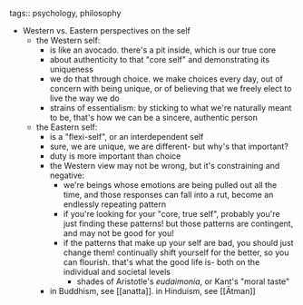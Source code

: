 tags:: psychology, philosophy

- Western vs. Eastern perspectives on the self
	- the Western self:
		- is like an avocado. there's a pit inside, which is our true core
		- about authenticity to that "core self" and demonstrating its uniqueness
		- we do that through choice. we make choices every day, out of concern with being unique, or of believing that we freely elect to live the way we do
		- strains of essentialism: by sticking to what we're naturally meant to be, that's how we can be a sincere, authentic person
	- the Eastern self:
		- is a "flexi-self", or an interdependent self
		- sure, we are unique, we are different- but why's that important?
		- duty is more important than choice
		- the Western view may not be wrong, but it's constraining and negative:
			- we're beings whose emotions are being pulled out all the time, and those responses can fall into a rut, become an endlessly repeating pattern
			- if you're looking for your "core, true self", probably you're just finding these patterns! but those patterns are contingent, and may not be good for you!
			- if the patterns that make up your self are bad, you should just change them! continually shift yourself for the better, so you can flourish. that's what the good life is- both on the individual and societal levels
				- shades of Aristotle's *eudaimonia*, or Kant's "moral taste"
		- in Buddhism, see [[anatta]]. in Hinduism, see [[Ātman]]